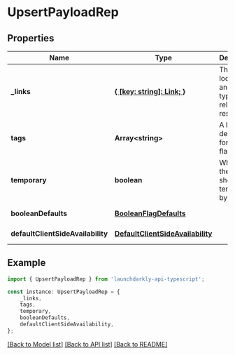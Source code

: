 # UpsertPayloadRep


## Properties

Name | Type | Description | Notes
------------ | ------------- | ------------- | -------------
**_links** | [**{ [key: string]: Link; }**](Link.md) | The location and content type of related resources | [optional] [default to undefined]
**tags** | **Array&lt;string&gt;** | A list of default tags for each flag | [default to undefined]
**temporary** | **boolean** | Whether the flag should be temporary by default | [default to undefined]
**booleanDefaults** | [**BooleanFlagDefaults**](BooleanFlagDefaults.md) |  | [default to undefined]
**defaultClientSideAvailability** | [**DefaultClientSideAvailability**](DefaultClientSideAvailability.md) |  | [default to undefined]

## Example

```typescript
import { UpsertPayloadRep } from 'launchdarkly-api-typescript';

const instance: UpsertPayloadRep = {
    _links,
    tags,
    temporary,
    booleanDefaults,
    defaultClientSideAvailability,
};
```

[[Back to Model list]](../README.md#documentation-for-models) [[Back to API list]](../README.md#documentation-for-api-endpoints) [[Back to README]](../README.md)
